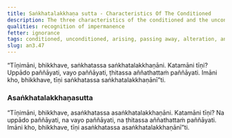 ```yaml
---
title: Saṅkhatalakkhaṇa sutta - Characteristics Of The Conditioned
description: The three characteristics of the conditioned and the unconditioned.
qualities: recognition of impermanence
fetter: ignorance
tags: conditioned, unconditioned, arising, passing away, alteration, an, an3
slug: an3.47
---
```


“Tīṇimāni, bhikkhave, saṅkhatassa saṅkhatalakkhaṇāni. Katamāni tīṇi? Uppādo paññāyati, vayo paññāyati, ṭhitassa aññathattaṁ paññāyati. Imāni kho, bhikkhave, tīṇi saṅkhatassa saṅkhatalakkhaṇānī”ti.

### Asaṅkhatalakkhaṇasutta

“Tīṇimāni, bhikkhave, asaṅkhatassa asaṅkhatalakkhaṇāni. Katamāni tīṇi? Na uppādo paññāyati, na vayo paññāyati, na ṭhitassa aññathattaṁ paññāyati. Imāni kho, bhikkhave, tīṇi asaṅkhatassa asaṅkhatalakkhaṇānī”ti.
